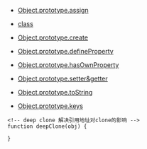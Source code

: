* [Object.prototype.assign](./assign/Readme.md)

* [class](./class/Readme.md)

* [Object.prototype.create](./create/Readme.md)

* [Object.prototype.defineProperty](./defineProperty/Readme.md)

* [Object.prototype.hasOwnProperty](./hasOwnProperty/Readme.md)

* [Object.prototype.setter&getter](./setter&getter/Readme.md)

* [Object.prototype.toString](./toString/Readme.md)

* [Object.prototype.keys](./keys/Readme.md)

```
<!-- deep clone 解决引用地址对clone的影响 -->
function deepClone(obj) {

}
```